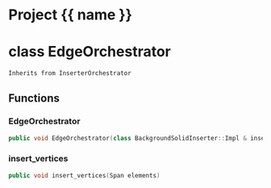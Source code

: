 <script setup>
import {useRoute} from 'vitepress'
const {path} = useRoute()
const tokens = path.split('/')
const words = tokens[2].split('-');
for (let i = 0; i < words.length; i++) {
    words[i] = words[i].charAt(0).toUpperCase() + words[i].slice(1);
    words[i] = words[i].replace('geode', 'Geode')
}
const name = words.join('-');
</script>
# Project {{ name }}

# class EdgeOrchestrator


```cpp
Inherits from InserterOrchestrator
```



## Functions

### EdgeOrchestrator

```cpp
public void EdgeOrchestrator(class BackgroundSolidInserter::Impl & inserter, ProgressLogger & logger, const EdgedCurve3D & curve_mesh)
```


### insert_vertices

```cpp
public void insert_vertices(Span elements)
```




